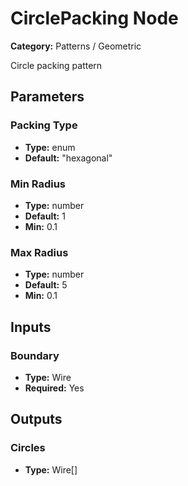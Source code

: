 
# CirclePacking Node

**Category:** Patterns / Geometric

Circle packing pattern

## Parameters


### Packing Type
- **Type:** enum
- **Default:** "hexagonal"





### Min Radius
- **Type:** number
- **Default:** 1
- **Min:** 0.1




### Max Radius
- **Type:** number
- **Default:** 5
- **Min:** 0.1




## Inputs


### Boundary
- **Type:** Wire
- **Required:** Yes



## Outputs


### Circles
- **Type:** Wire[]





